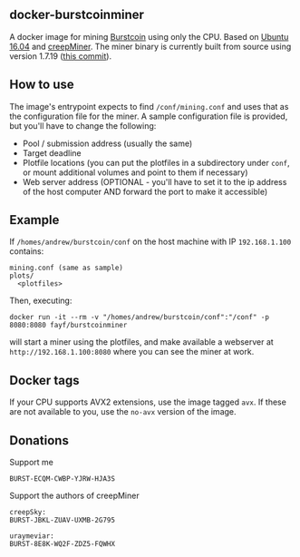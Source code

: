 ## docker-burstcoinminer

A docker image for mining [Burstcoin](https://www.burst-team.us/) using only the CPU. Based on [Ubuntu 16.04](https://hub.docker.com/_/ubuntu/) and [creepMiner](https://github.com/Creepsky/creepMiner). The miner binary is currently built from source using version 1.7.19 ([this commit](https://github.com/Creepsky/creepMiner/tree/aacdb29c92bfb30a81e46aa4ba52801eeb1fe1bb)).

## How to use
The image's entrypoint expects to find `/conf/mining.conf` and uses that as the configuration file for the miner. A sample configuration file is provided, but you'll have to change the following:
* Pool / submission address (usually the same)
* Target deadline
* Plotfile locations (you can put the plotfiles in a subdirectory under `conf`, or mount additional volumes and point to them if necessary)
* Web server address (OPTIONAL - you'll have to set it to the ip address of the host computer AND forward the port to make it accessible)

## Example
If `/homes/andrew/burstcoin/conf` on the host machine with IP `192.168.1.100` contains:
```
mining.conf (same as sample)
plots/
  <plotfiles>
```

Then, executing:
```
docker run -it --rm -v "/homes/andrew/burstcoin/conf":"/conf" -p 8080:8080 fayf/burstcoinminer
```
will start a miner using the plotfiles, and make available a webserver at `http://192.168.1.100:8080` where you can see the miner at work.

## Docker tags
If your CPU supports AVX2 extensions, use the image tagged `avx`. If these are not available to you, use the `no-avx` version of the image.

## Donations
Support me
```
BURST-ECQM-CWBP-YJRW-HJA3S
```

Support the authors of creepMiner
```
creepSky:
BURST-JBKL-ZUAV-UXMB-2G795

uraymeviar:
BURST-8E8K-WQ2F-ZDZ5-FQWHX
```
